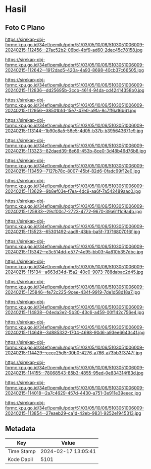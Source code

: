 # Hasil

## Foto C Plano

https://sirekap-obj-formc.kpu.go.id/34ef/pemilu/pdpr/51/03/05/10/06/5103051006009-20240215-112456--27ac52b2-06bd-4bf9-ad60-2dec45c78158.jpg

https://sirekap-obj-formc.kpu.go.id/34ef/pemilu/pdpr/51/03/05/10/06/5103051006009-20240215-112642--1912dad5-420a-4a93-8698-40cb37c66505.jpg

https://sirekap-obj-formc.kpu.go.id/34ef/pemilu/pdpr/51/03/05/10/06/5103051006009-20240215-112836--dd25695b-3ccb-4614-94da-cd42414358b0.jpg

https://sirekap-obj-formc.kpu.go.id/34ef/pemilu/pdpr/51/03/05/10/06/5103051006009-20240215-112956--38501b1d-15e7-47e0-a9fa-8c7ff6a16b61.jpg

https://sirekap-obj-formc.kpu.go.id/34ef/pemilu/pdpr/51/03/05/10/06/5103051006009-20240215-113144--1b90c8a5-56e5-4d05-b37b-b395643671e9.jpg

https://sirekap-obj-formc.kpu.go.id/34ef/pemilu/pdpr/51/03/05/10/06/5103051006009-20240215-113323--82daed39-8e69-453b-8ce0-3d48b46d76b8.jpg

https://sirekap-obj-formc.kpu.go.id/34ef/pemilu/pdpr/51/03/05/10/06/5103051006009-20240215-113459--7127b78c-8007-45bf-82d6-0fadc99f12e0.jpg

https://sirekap-obj-formc.kpu.go.id/34ef/pemilu/pdpr/51/03/05/10/06/5103051006009-20240215-113629--9b8ef03e-f7ea-4dc9-aa6f-7a542489aac0.jpg

https://sirekap-obj-formc.kpu.go.id/34ef/pemilu/pdpr/51/03/05/10/06/5103051006009-20240215-125933--29cf00c7-2723-4772-9670-39a61f1c9a4b.jpg

https://sirekap-obj-formc.kpu.go.id/34ef/pemilu/pdpr/51/03/05/10/06/5103051006009-20240215-115523--65301492-aad9-43bb-ba5f-73716807016f.jpg

https://sirekap-obj-formc.kpu.go.id/34ef/pemilu/pdpr/51/03/05/10/06/5103051006009-20240215-115342--e3c514dd-e577-4e95-bb03-4a810b357dbc.jpg

https://sirekap-obj-formc.kpu.go.id/34ef/pemilu/pdpr/51/03/05/10/06/5103051006009-20240215-115134--a663d34d-15a2-40c0-9073-788dabac2d45.jpg

https://sirekap-obj-formc.kpu.go.id/34ef/pemilu/pdpr/51/03/05/10/06/5103051006009-20240215-125846--fe72c225-9cee-434f-9919-7de1d58d18a7.jpg

https://sirekap-obj-formc.kpu.go.id/34ef/pemilu/pdpr/51/03/05/10/06/5103051006009-20240215-114838--04eda3e2-5b30-43c6-a459-00f142c756e4.jpg

https://sirekap-obj-formc.kpu.go.id/34ef/pemilu/pdpr/51/03/05/10/06/5103051006009-20240215-114649--3d885332-1704-4698-90d6-a93ee6643c4f.jpg

https://sirekap-obj-formc.kpu.go.id/34ef/pemilu/pdpr/51/03/05/10/06/5103051006009-20240215-114429--ccec25d5-00b0-4276-a786-a73bb3f3747f.jpg

https://sirekap-obj-formc.kpu.go.id/34ef/pemilu/pdpr/51/03/05/10/06/5103051006009-20240215-114155--78068543-85b3-4855-95ed-0e834314f83d.jpg

https://sirekap-obj-formc.kpu.go.id/34ef/pemilu/pdpr/51/03/05/10/06/5103051006009-20240215-114018--2a7c4629-457d-4430-a751-3e911e39eeec.jpg

https://sirekap-obj-formc.kpu.go.id/34ef/pemilu/pdpr/51/03/05/10/06/5103051006009-20240215-113854--27eaeb29-ca1d-42eb-9831-9252e1945313.jpg


## Metadata

| Key        | Value               |
| ---------- | ------------------- |
| Time Stamp | 2024-02-17 13:05:41 |
| Kode Dapil | 5101                |



